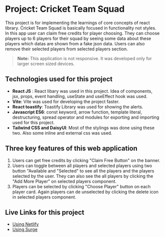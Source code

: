 # Project: Cricket Team Squad

This project is for implementing the learnings of core concepts of react library. Cricket Team Squad is basically focused in functionality not styles. In this app user can claim free credits for player choosing. They can choose players up to 6 players for their squad by seeing some data about these players which datas are shown from a fake json data. Users can also remove their selected players from selected players section.
> **Note:** This application is not responsive. It was developed only for larger screen sized devices.




## Technologies used for this project

- **React JS** : React libary was used in this project. Idea of components, jsx, props, event handling, useState and useEffect hook was used.
- **Vite**: Vite was used for developing the project faster.
- **React toastify**: Toastify Library was used for showing the alerts.
- **Javascript ES6**: const keyword, arrow function, template literal, destructuring, spread operator and modules for exporting and importing used for this project.
- **Tailwind CSS and DaisyUI**: Most of the stylings was done using these two. Also some inline and external css was used.




## Three key features of this web application
1. Users can get free credits by clicking "Claim Free Button" on the banner.
2. Users can toggle between all players and selected players using two button "Available and "Selected" to see all the players and the players selected by the user. They can also see the all players by clicking the "Add More Player" on selected players component.
3. Players can be selected by clicking "Choose Player" button on each player card. Again players can de unselected by clicking the delete icon in selected players component.




## Live Links for this project
- [Using Netlify](https://cricket-squad-ashis263.netlify.app/)
- [Using Surge](https://cricket-squad-ashis263.surge.sh/)